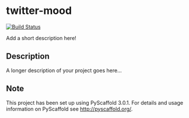 twitter-mood
============
[![Build Status](https://travis-ci.org/jmhossler/twitter-mood.svg?branch=master)](https://travis-ci.org/jmhossler/twitter-mood)


Add a short description here!


Description
-----------

A longer description of your project goes here...


Note
----

This project has been set up using PyScaffold 3.0.1. For details and usage
information on PyScaffold see http://pyscaffold.org/.
